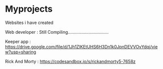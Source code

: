 # Myprojects
Websites i have created

Web developer :  Still Compiling.................................

Keeper app :
https://drive.google.com/file/d/1Jh1ZlKEtUHS6H3Dn1k0JpnDEVVOvYdqj/view?usp=sharing



Rick And Morty :
https://codesandbox.io/s/rickandmorty5-7658z
